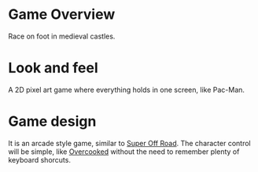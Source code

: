 # Game Overview
Race on foot in medieval castles.

# Look and feel
A 2D pixel art game where everything holds in one screen, like Pac-Man.

# Game design
It is an arcade style game, similar to [Super Off Road](https://en.wikipedia.org/wiki/Super_Off_Road). The character control will be simple, like [Overcooked](https://en.wikipedia.org/wiki/Overcooked) without the need to remember plenty of keyboard shorcuts.
